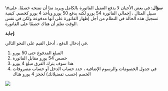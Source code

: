 \n**سؤال**: في بعض الأحيان لا يدفع العميل الفاتورة بالكامل ويريد منا أن نمنحه خصمًا. على سبيل المثال ، إجمالي الفاتورة 54 يورو لكنه يدفع 50 يورو ويأخذ 4 يورو كخصم. كيفية تسجيل هذه الحالة في النظام من أجل إظهار الفاتورة على أنها مدفوعة ولكن في نفس الوقت نعلم أن هناك خصمًا على الفاتورة.

**إجابة**:

في إدخال الدفع ، أدخل القيم على النحو التالي.

1. المبلغ المدفوع حتى 50 يورو
2. خصص 54 يورو مقابل الفاتورة
3. هذا سوف يترك الفرق مبلغ 4 يورو
4. في جدول الخصومات والرسوم الإضافية ، حدد حساب الدخل أو حساب مصروفات الخصم (حسب تفضيلاتك) لحجز 4 يورو هناك

![](https://docs.erpnext.com/files/06bM76J.gif)